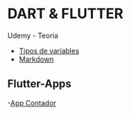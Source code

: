 # DART & FLUTTER

Udemy - Teoria
- [Tipos de variables](https://github.com/Klerith/dart-basics.git)
- [Markdown](https://markdown.es/sintaxis-markdown/#links)


## Flutter-Apps
-[App Contador](https://github.com/Klerith/flutter-app-counter/tree/fin-seccion-5)


